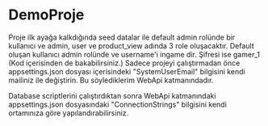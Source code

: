 # DemoProje

Proje ilk ayağa kalkdığında seed datalar ile default admin rolünde bir kullanıcı ve admin, user ve product_view adında 3 role oluşacaktır.
Default oluşan kullanıcı admin rolünde ve username'i ingame dir. Şifresi ise gamer_1 (Kod içerisinden de bakabilirsiniz.)
Sadece projeyi çalıştırmadan önce appsettings.json dosyası içerisindeki "SystemUserEmail" bilgisini kendi mailiniz ile değiştirin.
Bu söylediklerim WebApi katmanındadır.

Database scriptlerini çalıştırdıktan sonra WebApi katmanındaki appsettings.json dosyasındaki "ConnectionStrings" bilgisini kendi ortamınıza göre yapılandırabilirsiniz.
